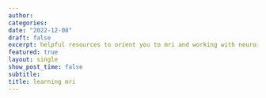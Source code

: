```yaml
---
author:
categories:
date: "2022-12-08"
draft: false
excerpt: helpful resources to orient you to mri and working with neuroimaging data
featured: true
layout: single
show_post_time: false
subtitle:
title: learning mri
---
```

